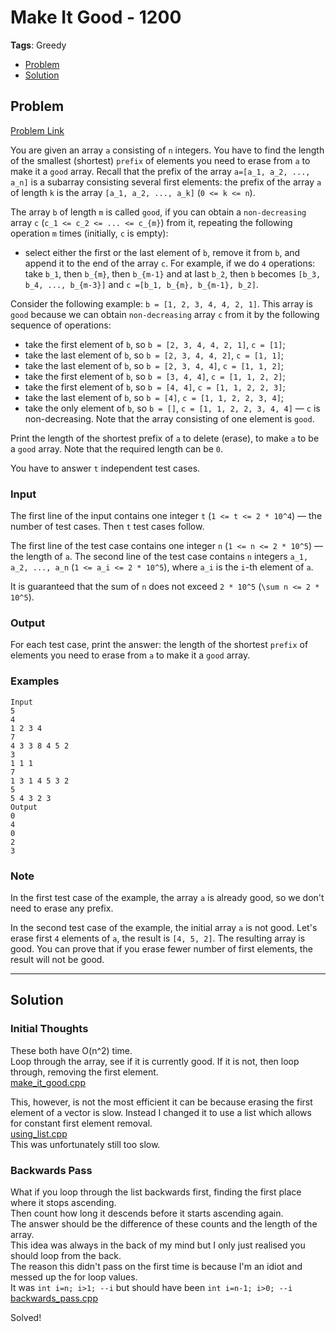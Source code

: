 # Make It Good - 1200
**Tags**: Greedy  
- [Problem](#problem)
- [Solution](#solution)

## Problem
[Problem Link](https://codeforces.com/problemset/problem/1385/C)  

You are given an array `a` consisting of `n` integers. You have to find the length of the smallest (shortest) `prefix` of elements you need to erase from `a` to make it a `good` array. Recall that the prefix of the array `a=[a_1, a_2, ..., a_n]` is a subarray consisting several first elements: the prefix of the array `a` of length `k` is the array `[a_1, a_2, ..., a_k]` (`0 <= k <= n`).  

The array `b` of length `m` is called `good`, if you can obtain a `non-decreasing` array `c` (`c_1 <= c_2 <= ... <= c_{m}`) from it, repeating the following operation `m` times (initially, `c` is empty):  

- select either the first or the last element of `b`, remove it from `b`, and append it to the end of the array `c`. 
For example, if we do `4` operations: take `b_1`, then `b_{m}`, then `b_{m-1}` and at last `b_2`, then `b` becomes `[b_3, b_4, ..., b_{m-3}]` and `c =[b_1, b_{m}, b_{m-1}, b_2]`.  

Consider the following example: `b = [1, 2, 3, 4, 4, 2, 1]`. This array is `good` because we can obtain `non-decreasing` array `c` from it by the following sequence of operations:  

- take the first element of `b`, so `b = [2, 3, 4, 4, 2, 1]`, `c = [1]`; 
- take the last element of `b`, so `b = [2, 3, 4, 4, 2]`, `c = [1, 1]`; 
- take the last element of `b`, so `b = [2, 3, 4, 4]`, `c = [1, 1, 2]`; 
- take the first element of `b`, so `b = [3, 4, 4]`, `c = [1, 1, 2, 2]`; 
- take the first element of `b`, so `b = [4, 4]`, `c = [1, 1, 2, 2, 3]`; 
- take the last element of `b`, so `b = [4]`, `c = [1, 1, 2, 2, 3, 4]`; 
- take the only element of `b`, so `b = []`, `c = [1, 1, 2, 2, 3, 4, 4]` — `c` is non-decreasing. 
Note that the array consisting of one element is `good`.  

Print the length of the shortest prefix of `a` to delete (erase), to make `a` to be a `good` array. Note that the required length can be `0`.  

You have to answer `t` independent test cases.  
  
### Input
The first line of the input contains one integer `t` (`1 <= t <= 2 * 10^4`) — the number of test cases. Then `t` test cases follow.  

The first line of the test case contains one integer `n` (`1 <= n <= 2 * 10^5`) — the length of `a`. The second line of the test case contains `n` integers `a_1, a_2, ..., a_n` (`1 <= a_i <= 2 * 10^5`), where `a_i` is the `i`-th element of `a`.  

It is guaranteed that the sum of `n` does not exceed `2 * 10^5` (`\sum n <= 2 * 10^5`).  
  
### Output
For each test case, print the answer: the length of the shortest `prefix` of elements you need to erase from `a` to make it a `good` array.

### Examples
```
Input
5
4
1 2 3 4
7
4 3 3 8 4 5 2
3
1 1 1
7
1 3 1 4 5 3 2
5
5 4 3 2 3
Output
0
4
0
2
3
```

### Note
In the first test case of the example, the array `a` is already good, so we don't need to erase any prefix.  

In the second test case of the example, the initial array `a` is not good. Let's erase first `4` elements of `a`, the result is `[4, 5, 2]`. The resulting array is good. You can prove that if you erase fewer number of first elements, the result will not be good.

-----
## Solution

### Initial Thoughts
These both have O(n^2) time.  
Loop through the array, see if it is currently good. If it is not, then loop through, removing the first element.  
[make_it_good.cpp](solution/make_it_good.cpp)  

This, however, is not the most efficient it can be because erasing the first element of a vector is slow. Instead I changed it to use a list which allows for constant first element removal.  
[using_list.cpp](solution/using_list.cpp)  
This was unfortunately still too slow.  

### Backwards Pass
What if you loop through the list backwards first, finding the first place where it stops ascending.  
Then count how long it descends before it starts ascending again.  
The answer should be the difference of these counts and the length of the array.  
This idea was always in the back of my mind but I only just realised you should loop from the back.  
The reason this didn't pass on the first time is because I'm an idiot and messed up the for loop values.  
It was `int i=n; i>1; --i` but should have been `int i=n-1; i>0; --i`  
[backwards_pass.cpp](solution/backwards_pass.cpp)  


Solved!